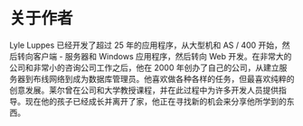 # 关于作者

Lyle Luppes 已经开发了超过 25 年的应用程序，从大型机和 AS / 400 开始，然后转向客户端 - 服务器和 Windows 应用程序，然后转向 Web 开发。在非常大的公司和非常小的咨询公司工作之后，他在 2000 年创办了自己的公司，从建立服务器到布线网络到成为数据库管理员。他喜欢做各种各样的任务，但最喜欢纯粹的创意发展。莱尔曾在公司和大学教授课程，并在此过程中为许多开发人员提供指导。现在他的孩子已经成长并离开了家，他正在寻找新的机会来分享他所学到的东西。